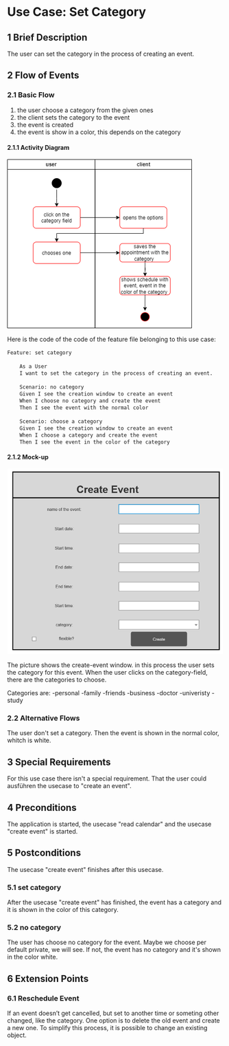 # Use Case: Set Category
## 1 Brief Description

The user can set the category in the process of creating an event. 
## 2 Flow of Events

### 2.1 Basic Flow

  1. the user choose a category from the given ones
  2. the client sets the category to the event
  3. the event is created 
  4. the event is show in a color, this depends on the category
 
#### 2.1.1 Activity Diagram

![OUCD] 

Here is the code of the code of the feature file belonging to this use case:

```feature 
Feature: set category

    As a User 
    I want to set the category in the process of creating an event.

    Scenario: no category
    Given I see the creation window to create an event
    When I choose no category and create the event
    Then I see the event with the normal color

    Scenario: choose a category
    Given I see the creation window to create an event
    When I choose a category and create the event
    Then I see the event in the color of the category      
```

#### 2.1.2 Mock-up 

![OUCA]

The picture shows the create-event window. in this process the user sets the category for this event. When the user clicks on the category-field, there are the categories to choose. 

Categories are:
-personal
-family
-friends
-business
-doctor
-univeristy
-study

### 2.2 Alternative Flows
  
The user don't set a category. Then the event is shown in the normal color, whitch is white.

## 3 Special Requirements

For this use case there isn't a special requirement. That the user could ausführen the usecase to "create an event".
## 4 Preconditions

The application is started, the usecase "read calendar" and the usecase "create event" is started.

## 5 Postconditions
The usecase "create event" finishes after this usecase.

### 5.1 set category
After the usecase "create event" has finished, the event has a category and it is shown in the color of this category.

### 5.2 no category
The user has choose no category for the event. Maybe we choose per default private, we will see. If not, the event has no category and it's shown in the color white.

## 6 Extension Points

### 6.1 Reschedule Event

If an event doesn’t get cancelled, but set to another time or someting other changed, like the category. One option is to delete the old event and create a new one. To simplify this process, it is possible to change an existing object.

<!-- Picture-Link definitions: -->
[OUCA]: https://github.com/PatrickFreyy/PlanIt/blob/main/docs/Usecases/wireframe-createEvent.png
[OUCD]: https://github.com/PatrickFreyy/PlanIt/blob/main/docs/Usecases/feature4_1.png 

